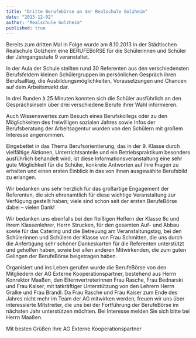 ```yaml
---
title: "Dritte Berufebörse an der Realschule Golzheim"
date: "2013-12-02"
author: "Realschule Golzheim"
published: true
---
```


Bereits zum dritten Mal in Folge wurde am 8.10.2013 in der Städtischen Realschule Golzheim eine BERUFEBöRSE für die Schülerinnen und Schüler der Jahrgangsstufe 9 veranstaltet. 

In der Aula der Schule stellten rund 30 Referenten aus den verschiedensten Berufsfeldern kleinen Schülergruppen im persönlichen Gespräch ihren Berufsalltag, die Ausbildungsmöglichkeiten, Vorausetzungen und Chancen auf dem Arbeitsmarkt dar. 

In drei Runden à 25 Minuten konnten sich die Schüler ausführlich an den Gesprächsinseln über drei verschiedene Berufe ihrer Wahl informieren. 

Auch Wissenswertes zum Besuch eines Berufskollegs oder zu den Möglichkeiten des freiwilligen sozialen Jahres sowie Infos der Berufsberatung der Arbeitsagentur wurden von den Schülern mit großem Interesse angenommen. 

Eingebettet in das Thema Berufsorientierung, das in der 9. Klasse durch vielfältige Aktionen, Unterrichtsanteile und ein Betriebspraktikum besonders ausführlich behandelt wird, ist diese Informationsveranstaltung eine sehr gute Möglichkeit für die Schüler, konkrete Antworten auf ihre Fragen zu erhalten und einen ersten Einblick in das von ihnen ausgewählte Berufsbild zu erlangen. 

Wir bedanken uns sehr herzlich für das großartige Engagement der Referenten, die sich ehrenamtlich für diese wichtige Veranstaltung zur Verfügung gestellt haben; viele sind schon seit der ersten BerufeBörse dabei – vielen Dank!

Wir bedanken uns ebenfalls bei den fleißigen Helfern der Klasse 8c und ihrem Klassenlehrer, Herrn Strucken, für den gesamten Auf- und Abbau sowie für das Catering und die Betreuung am Veranstaltungstag, bei den Schülerinnen und Schülern der Klasse von Frau Schmitten, die uns durch die Anfertigung sehr schöner Dankeskarten für die Referenten unterstützt und geholfen haben, sowie bei allen anderen Mitwirkenden, die zum guten Gelingen der BerufeBörse beigetragen haben.

Organisiert und ins Leben gerufen wurde die BerufeBörse von den Mitgliedern der AG Externe Kooperationspartner, bestehend aus Herrn Konrektor Maaßen, den Elternvertreterinnen Frau Rasche, Frau Bednarski und Frau Kaiser, mit tatkräftiger Unterstützung von den Lehrern Herrn Gralke und Frau Brandl.
Da Frau Rasche und Frau Kaiser zum Ende des Jahres nicht mehr im Team der AG mitwirken werden, freuen wir uns über interessierte Mitstreiter, die uns bei der Fortführung der BerufeBörse im nächsten Jahr unterstützen möchten. Bei Interesse melden Sie sich bitte bei Herrn Maaßen.

Mit besten Grüßen
Ihre AG Externe Kooperationspartner 

<!--
<div class="container">
	<div class="row">
	  <div class="col-md-8"></div>
	  <div class="col-md-4"><img src="/pics/24015.jpg"></img></div>
	</div>
</div>
-->